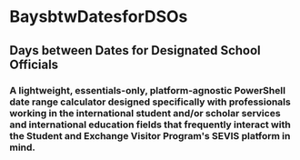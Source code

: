 # BaysbtwDatesforDSOs
## Days between Dates for Designated School Officials
### A lightweight, essentials-only, platform-agnostic PowerShell date range calculator designed specifically with professionals working in the international student and/or scholar services and international education fields that frequently interact with the Student and Exchange Visitor Program's SEVIS platform in mind. 
